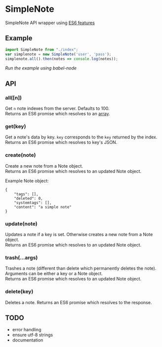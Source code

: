 # SimpleNote

SimpleNote API wrapper using [ES6 features](http://en.wikipedia.org/wiki/ECMAScript)

## Example

```js
import SimpleNote from "./index";
var simplenote = new SimpleNote('user', 'pass');
simplenote.all().then(notes => console.log(notes));
```

*Run the example using babel-node*

## API

### all([n])

Get `n` note indexes from the server. Defaults to 100.  
Returns an ES6 promise which resolves to an [array](matthewmueller/array).  

### get(key)

Get a note's data by key. `key` corresponds to the `key` returned by the index.  
Returns an ES6 promise which resolves to key's JSON.  

### create(note)

Create a new note from a Note object.  
Returns an ES6 promise which resolves to an updated Note object.  

Example Note object:  
```
{
    "tags": [],
    "deleted": 0,
    "systemtags": [],
    "content": "a simple note"
}
```

### update(note)

Updates a note if a key is set. Otherwise creates a new note from a Note object.  
Returns an ES6 promise which resolves to an updated Note object.  

### trash(...args)

Trashes a note (different than delete which permanently deletes the note).  
Arguments can be either a key or a Note object.  
Returns an ES6 promise which resolves to an updated Note object.  

### delete(key)
Deletes a note.
Returns an ES6 promise which resolves to the response.


## TODO

- error handling
- ensure utf-8 strings
- documentation
